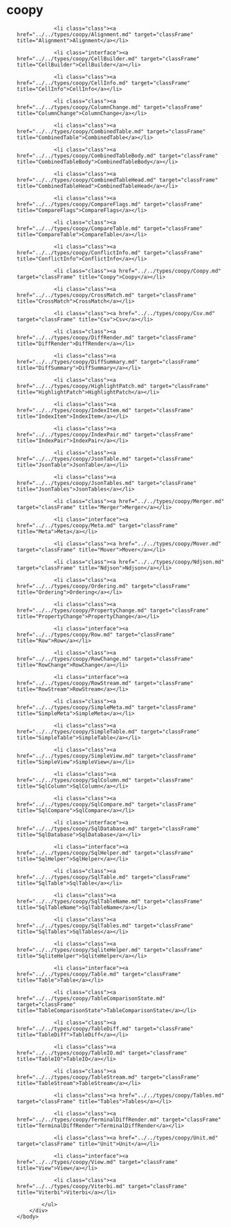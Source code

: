 <!DOCTYPE HTML PUBLIC "-//W3C//DTD HTML 4.01 Transitional//EN" "http://www.w3.org/tr/html4/loose.dtd">
<html>
	<head>
		<title>Package coopy Type List</title>
	</head>
	<body>
		<div class="onepackage" id="types-frame">
			<h1>coopy</h1>
			<ul class="packages">

				<li class="class"><a href="../../types/coopy/Alignment.md" target="classFrame" title="Alignment">Alignment</a></li>

				<li class="interface"><a href="../../types/coopy/CellBuilder.md" target="classFrame" title="CellBuilder">CellBuilder</a></li>

				<li class="class"><a href="../../types/coopy/CellInfo.md" target="classFrame" title="CellInfo">CellInfo</a></li>

				<li class="class"><a href="../../types/coopy/ColumnChange.md" target="classFrame" title="ColumnChange">ColumnChange</a></li>

				<li class="class"><a href="../../types/coopy/CombinedTable.md" target="classFrame" title="CombinedTable">CombinedTable</a></li>

				<li class="class"><a href="../../types/coopy/CombinedTableBody.md" target="classFrame" title="CombinedTableBody">CombinedTableBody</a></li>

				<li class="class"><a href="../../types/coopy/CombinedTableHead.md" target="classFrame" title="CombinedTableHead">CombinedTableHead</a></li>

				<li class="class"><a href="../../types/coopy/CompareFlags.md" target="classFrame" title="CompareFlags">CompareFlags</a></li>

				<li class="class"><a href="../../types/coopy/CompareTable.md" target="classFrame" title="CompareTable">CompareTable</a></li>

				<li class="class"><a href="../../types/coopy/ConflictInfo.md" target="classFrame" title="ConflictInfo">ConflictInfo</a></li>

				<li class="class"><a href="../../types/coopy/Coopy.md" target="classFrame" title="Coopy">Coopy</a></li>

				<li class="class"><a href="../../types/coopy/CrossMatch.md" target="classFrame" title="CrossMatch">CrossMatch</a></li>

				<li class="class"><a href="../../types/coopy/Csv.md" target="classFrame" title="Csv">Csv</a></li>

				<li class="class"><a href="../../types/coopy/DiffRender.md" target="classFrame" title="DiffRender">DiffRender</a></li>

				<li class="class"><a href="../../types/coopy/DiffSummary.md" target="classFrame" title="DiffSummary">DiffSummary</a></li>

				<li class="class"><a href="../../types/coopy/HighlightPatch.md" target="classFrame" title="HighlightPatch">HighlightPatch</a></li>

				<li class="class"><a href="../../types/coopy/IndexItem.md" target="classFrame" title="IndexItem">IndexItem</a></li>

				<li class="class"><a href="../../types/coopy/IndexPair.md" target="classFrame" title="IndexPair">IndexPair</a></li>

				<li class="class"><a href="../../types/coopy/JsonTable.md" target="classFrame" title="JsonTable">JsonTable</a></li>

				<li class="class"><a href="../../types/coopy/JsonTables.md" target="classFrame" title="JsonTables">JsonTables</a></li>

				<li class="class"><a href="../../types/coopy/Merger.md" target="classFrame" title="Merger">Merger</a></li>

				<li class="interface"><a href="../../types/coopy/Meta.md" target="classFrame" title="Meta">Meta</a></li>

				<li class="class"><a href="../../types/coopy/Mover.md" target="classFrame" title="Mover">Mover</a></li>

				<li class="class"><a href="../../types/coopy/Ndjson.md" target="classFrame" title="Ndjson">Ndjson</a></li>

				<li class="class"><a href="../../types/coopy/Ordering.md" target="classFrame" title="Ordering">Ordering</a></li>

				<li class="class"><a href="../../types/coopy/PropertyChange.md" target="classFrame" title="PropertyChange">PropertyChange</a></li>

				<li class="interface"><a href="../../types/coopy/Row.md" target="classFrame" title="Row">Row</a></li>

				<li class="class"><a href="../../types/coopy/RowChange.md" target="classFrame" title="RowChange">RowChange</a></li>

				<li class="interface"><a href="../../types/coopy/RowStream.md" target="classFrame" title="RowStream">RowStream</a></li>

				<li class="class"><a href="../../types/coopy/SimpleMeta.md" target="classFrame" title="SimpleMeta">SimpleMeta</a></li>

				<li class="class"><a href="../../types/coopy/SimpleTable.md" target="classFrame" title="SimpleTable">SimpleTable</a></li>

				<li class="class"><a href="../../types/coopy/SimpleView.md" target="classFrame" title="SimpleView">SimpleView</a></li>

				<li class="class"><a href="../../types/coopy/SqlColumn.md" target="classFrame" title="SqlColumn">SqlColumn</a></li>

				<li class="class"><a href="../../types/coopy/SqlCompare.md" target="classFrame" title="SqlCompare">SqlCompare</a></li>

				<li class="interface"><a href="../../types/coopy/SqlDatabase.md" target="classFrame" title="SqlDatabase">SqlDatabase</a></li>

				<li class="interface"><a href="../../types/coopy/SqlHelper.md" target="classFrame" title="SqlHelper">SqlHelper</a></li>

				<li class="class"><a href="../../types/coopy/SqlTable.md" target="classFrame" title="SqlTable">SqlTable</a></li>

				<li class="class"><a href="../../types/coopy/SqlTableName.md" target="classFrame" title="SqlTableName">SqlTableName</a></li>

				<li class="class"><a href="../../types/coopy/SqlTables.md" target="classFrame" title="SqlTables">SqlTables</a></li>

				<li class="class"><a href="../../types/coopy/SqliteHelper.md" target="classFrame" title="SqliteHelper">SqliteHelper</a></li>

				<li class="interface"><a href="../../types/coopy/Table.md" target="classFrame" title="Table">Table</a></li>

				<li class="class"><a href="../../types/coopy/TableComparisonState.md" target="classFrame" title="TableComparisonState">TableComparisonState</a></li>

				<li class="class"><a href="../../types/coopy/TableDiff.md" target="classFrame" title="TableDiff">TableDiff</a></li>

				<li class="class"><a href="../../types/coopy/TableIO.md" target="classFrame" title="TableIO">TableIO</a></li>

				<li class="class"><a href="../../types/coopy/TableStream.md" target="classFrame" title="TableStream">TableStream</a></li>

				<li class="class"><a href="../../types/coopy/Tables.md" target="classFrame" title="Tables">Tables</a></li>

				<li class="class"><a href="../../types/coopy/TerminalDiffRender.md" target="classFrame" title="TerminalDiffRender">TerminalDiffRender</a></li>

				<li class="class"><a href="../../types/coopy/Unit.md" target="classFrame" title="Unit">Unit</a></li>

				<li class="interface"><a href="../../types/coopy/View.md" target="classFrame" title="View">View</a></li>

				<li class="class"><a href="../../types/coopy/Viterbi.md" target="classFrame" title="Viterbi">Viterbi</a></li>

			</ul>
		</div>
	</body>
</html>


